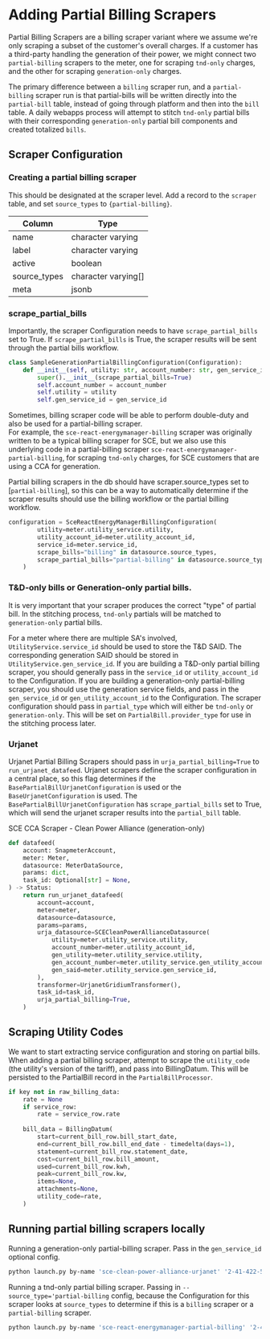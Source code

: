 # Adding Partial Billing Scrapers

Partial Billing Scrapers are a billing scraper variant where we assume we're only scraping a subset of the customer's
overall charges. If a customer has a third-party handling the generation of their power, we might connect two `partial-billing` scrapers to
the meter, one for scraping `tnd-only` charges, and the other for scraping `generation-only` charges.

The primary difference between a `billing` scraper run, and a `partial-billing` scraper run is that
partial-bills will be written directly into the `partial-bill` table, instead of going through platform and then into 
the `bill` table.  A daily webapps process will attempt to stitch `tnd-only` partial bills with their corresponding 
`generation-only` partial bill components and created totalized `bills`.


## Scraper Configuration

### Creating a partial billing scraper 

This should be designated at the scraper level.   Add a record to the `scraper` table, and set
`source_types` to `{partial-billing}`.

| Column        | Type                  |
| --------------| ----------------------|
| name          | character varying     |
| label         | character varying     |
| active        | boolean               |
| source_types  | character varying[]   |
| meta          | jsonb                 |


### scrape_partial_bills

Importantly, the scraper Configuration needs to have `scrape_partial_bills` set to True.  If `scrape_partial_bills`
is True, the scraper results will be sent through the partial bills workflow.

```python
class SampleGenerationPartialBillingConfiguration(Configuration):
    def __init__(self, utility: str, account_number: str, gen_service_id: str):
        super().__init__(scrape_partial_bills=True)
        self.account_number = account_number
        self.utility = utility
        self.gen_service_id = gen_service_id
```

Sometimes, billing scraper code will be able to perform double-duty and also be used for a partial-billing scraper.  
For example, the `sce-react-energymanager-billing` scraper was originally written to be a typical billing scraper for SCE, 
but we also use this underlying code in a partial-billing scraper `sce-react-energymanager-partial-billing`, 
for scraping `tnd-only` charges, for SCE customers that are using a CCA for generation. 

Partial billing scrapers in the db should have scraper.source_types set to [`partial-billing`], so this can 
be a way to automatically determine if the scraper results should use the billing workflow or the partial billing workflow.

```python
configuration = SceReactEnergyManagerBillingConfiguration(
        utility=meter.utility_service.utility,
        utility_account_id=meter.utility_account_id,
        service_id=meter.service_id,
        scrape_bills="billing" in datasource.source_types,
        scrape_partial_bills="partial-billing" in datasource.source_types,
    )
```

### T&D-only bills or Generation-only partial bills.

It is very important that your scraper produces the correct "type" of partial bill.  In the stitching process, `tnd-only` 
partials will be matched to `generation-only` partial bills.

For a meter where there are multiple SA's involved, `UtilityService.service_id` should be used to store the T&D SAID. The
corresponding generation SAID should be stored in `UtilityService.gen_service_id`.  If you are building a T&D-only
partial billing scraper, you should generally pass in the `service_id` or `utility_account_id` to the Configuration. 
If you are building a generation-only partial-billing scraper, you should use the generation service fields, and pass 
in the `gen_service_id` or `gen_utility_account_id` to the Configuration. The scraper configuration should pass in 
`partial_type` which will either be `tnd-only` or `generation-only`. This will be set on `PartialBill.provider_type` for 
use in the stitching process later.

### Urjanet 

Urjanet Partial Billing Scrapers should pass in `urja_partial_billing=True` to `run_urjanet_datafeed`.  Urjanet scrapers
define the scraper configuration in a central place, so this flag determines if the `BasePartialBillUrjanetConfiguration` is
used or the `BaseUrjanetConfiguration` is used.  The `BasePartialBillUrjanetConfiguration` has `scrape_partial_bills` 
set to True, which will send the urjanet scraper results into the `partial_bill` table.

SCE CCA Scraper - Clean Power Alliance (generation-only)
```python
def datafeed(
    account: SnapmeterAccount,
    meter: Meter,
    datasource: MeterDataSource,
    params: dict,
    task_id: Optional[str] = None,
) -> Status:
    return run_urjanet_datafeed(
        account=account,
        meter=meter,
        datasource=datasource,
        params=params,
        urja_datasource=SCECleanPowerAllianceDatasource(
            utility=meter.utility_service.utility,
            account_number=meter.utility_account_id,
            gen_utility=meter.utility_service.utility,
            gen_account_number=meter.utility_service.gen_utility_account_id,
            gen_said=meter.utility_service.gen_service_id,
        ),
        transformer=UrjanetGridiumTransformer(),
        task_id=task_id,
        urja_partial_billing=True,
    )
```

## Scraping Utility Codes
We want to start extracting service configuration and storing on partial bills. When adding a partial billing scraper, 
attempt to scrape the `utility_code` (the utility's version of the tariff), and pass into BillingDatum.  This will 
be persisted to the PartialBill record in the `PartialBillProcessor`.

```python
if key not in raw_billing_data:
    rate = None
    if service_row:
        rate = service_row.rate
        
    bill_data = BillingDatum(
        start=current_bill_row.bill_start_date,
        end=current_bill_row.bill_end_date - timedelta(days=1),
        statement=current_bill_row.statement_date,
        cost=current_bill_row.bill_amount,
        used=current_bill_row.kwh,
        peak=current_bill_row.kw,
        items=None,
        attachments=None,
        utility_code=rate,
    )
```


## Running partial billing scrapers locally

Running a generation-only partial-billing scraper.  Pass in the `gen_service_id` optional config.
```bash
python launch.py by-name 'sce-clean-power-alliance-urjanet' '2-41-422-5144' '3-049-1578-16' '2019-01-01' '2020-05-01' --gen_service_id '3-050-6585-98'

```

Running a tnd-only partial billing scraper.  Passing in `--source_type='partial-billing` config, because 
the Configuration for this scraper looks at `source_types` to determine if this is a `billing` scraper or a 
`partial-billing` scraper.
```bash
python launch.py by-name 'sce-react-energymanager-partial-billing' '2-41-422-5144' '3-049-1578-16' '2020-01-01' '2020-03-01' --source_type='partial-billing' --username **** --password ****

```
